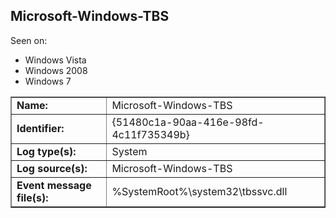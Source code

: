 ## Microsoft-Windows-TBS

Seen on:
* Windows Vista
* Windows 2008
* Windows 7

<table border="1" class="docutils">
  <tbody>
    <tr>
      <td><b>Name:</b></td>
      <td>Microsoft-Windows-TBS</td>
    </tr>
    <tr>
      <td><b>Identifier:</b></td>
      <td>{51480c1a-90aa-416e-98fd-4c11f735349b}</td>
    </tr>
    <tr>
      <td><b>Log type(s):</b></td>
      <td>System</td>
    </tr>
    <tr>
      <td><b>Log source(s):</b></td>
      <td>Microsoft-Windows-TBS</td>
    </tr>
    <tr>
      <td><b>Event message file(s):</b></td>
      <td>%SystemRoot%\system32\tbssvc.dll</td>
    </tr>
  </tbody>
</table>

&nbsp;

